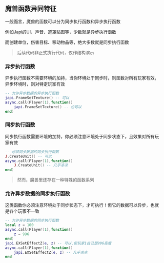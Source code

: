 ## 魔兽函数异同特征

一般而言，魔兽的函数可以分为同步执行函数和异步执行函数

例如Japi的UI、声音、遮罩贴图等，少数就是异步执行函数

而创建单位，伤害目标、移动物品等，绝大多数就是同步执行函数

> 后续代码非正式执行代码，仅作结构演示

### 异步执行函数

异步执行函数不需要环境的加持，当你环境处于同步时，则函数对所有玩家有效，异步环境时，则对特定玩家有效

```lua
-- 允许异步数据的异步执行函数
japi.FrameSetTexture() -- 可以
async.call(Player(1),function()
    japi.FrameSetTexture() -- 也可以
end)
```

### 同步执行函数

同步执行函数需要环境的加持，你必须注意环境处于同步状态下，且效果对所有玩家有效

```lua
-- 必须同步数据的同步执行函数
J.CreateUnit() -- 可以
async.call(Player(1),function()
    J.CreateUnit() -- 几乎凉凉
end)
```

> 然而，魔兽里还存在一种特殊的函数系列

### 允许异步数据的同步执行函数

这类函数你必须注意环境处于同步状态下，才可执行！但它的数据可以异步，也就是各个玩家不一致

```lua
-- 允许异步数据的同步执行函数
local z = 100
async.call(Player(1),function()
    z = 996
end)
japi.EXSetEffectZ(e, z) -- 可以,但玩家1自己是996高度
async.call(Player(1),function()
    japi.EXSetEffectZ(e, z) -- 几乎凉凉
end
```
